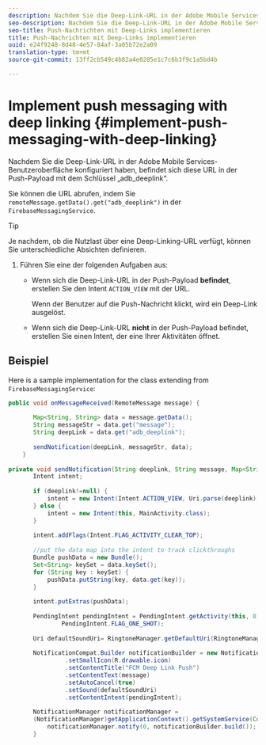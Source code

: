 ```yaml
---
description: Nachdem Sie die Deep-Link-URL in der Adobe Mobile Services-Benutzeroberfläche konfiguriert haben, befindet sich diese URL in der Push-Payload mit dem Schlüssel „adb_deeplink“.
seo-description: Nachdem Sie die Deep-Link-URL in der Adobe Mobile Services-Benutzeroberfläche konfiguriert haben, befindet sich diese URL in der Push-Payload mit dem Schlüssel „adb_deeplink“.
seo-title: Push-Nachrichten mit Deep-Links implementieren
title: Push-Nachrichten mit Deep-Links implementieren
uuid: e24f9248-8d48-4e57-84af-3a05b72e2a09
translation-type: tm+mt
source-git-commit: 13ff2cb549c4b82a4e0285e1c7c6b3f9c1a5bd4b

---
```



# Implement push messaging with deep linking {#implement-push-messaging-with-deep-linking}

Nachdem Sie die Deep-Link-URL in der Adobe Mobile Services-Benutzeroberfläche konfiguriert haben, befindet sich diese URL in der Push-Payload mit dem Schlüssel „adb_deeplink“.

Sie können die URL abrufen, indem Sie `remoteMessage.getData().get("adb_deeplink")` in der `FirebaseMessagingService`.

>[!TIP]
>
>Je nachdem, ob die Nutzlast über eine Deep-Linking-URL verfügt, können Sie unterschiedliche Absichten definieren.

1. Führen Sie eine der folgenden Aufgaben aus:

   * Wenn sich die Deep-Link-URL in der Push-Payload **befindet**, erstellen Sie den Intent `ACTION_VIEW` mit der URL.

      Wenn der Benutzer auf die Push-Nachricht klickt, wird ein Deep-Link ausgelöst.

   * Wenn sich die Deep-Link-URL **nicht** in der Push-Payload befindet, erstellen Sie einen Intent, der eine Ihrer Aktivitäten öffnet.

## Beispiel

Here is a sample implementation for the class extending from `FirebaseMessagingService`:

```java
public void onMessageReceived(RemoteMessage message) { 
 
       Map<String, String> data = message.getData(); 
       String messageStr = data.get("message"); 
       String deepLink = data.get("adb_deeplink"); 
 
       sendNotification(deepLink, messageStr, data); 
    } 
 
private void sendNotification(String deeplink, String message, Map<String, String> data) { 
       Intent intent; 
 
       if (deeplink!=null) { 
           intent = new Intent(Intent.ACTION_VIEW, Uri.parse(deeplink)); 
       } else { 
           intent = new Intent(this, MainActivity.class); 
       } 
 
       intent.addFlags(Intent.FLAG_ACTIVITY_CLEAR_TOP); 
 
       //put the data map into the intent to track clickthroughs 
       Bundle pushData = new Bundle(); 
       Set<String> keySet = data.keySet(); 
       for (String key : keySet) { 
           pushData.putString(key, data.get(key)); 
       } 
 
       intent.putExtras(pushData); 
 
       PendingIntent pendingIntent = PendingIntent.getActivity(this, 0, intent, 
               PendingIntent.FLAG_ONE_SHOT); 
 
       Uri defaultSoundUri= RingtoneManager.getDefaultUri(RingtoneManager.TYPE_NOTIFICATION); 
 
       NotificationCompat.Builder notificationBuilder = new NotificationCompat.Builder(this) 
                .setSmallIcon(R.drawable.icon) 
                .setContentTitle("FCM Deep Link Push") 
                .setContentText(message) 
                .setAutoCancel(true) 
                .setSound(defaultSoundUri) 
                .setContentIntent(pendingIntent); 
 
       NotificationManager notificationManager =  
       (NotificationManager)getApplicationContext().getSystemService(Context.NOTIFICATION_SERVICE); 
           notificationManager.notify(0, notificationBuilder.build()); 
       } 
```
